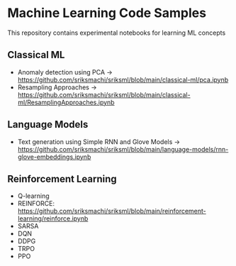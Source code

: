 # Machine Learning Code Samples

This repository contains experimental notebooks for learning ML concepts

## Classical ML
- Anomaly detection using PCA -> https://github.com/sriksmachi/sriksml/blob/main/classical-ml/pca.ipynb
- Resampling Approaches -> https://github.com/sriksmachi/sriksml/blob/main/classical-ml/ResamplingApproaches.ipynb

## Language Models
- Text generation using Simple RNN and Glove Models -> https://github.com/sriksmachi/sriksml/blob/main/language-models/rnn-glove-embeddings.ipynb

## Reinforcement Learning
- Q-learning
- REINFORCE: https://github.com/sriksmachi/sriksml/blob/main/reinforcement-learning/reinforce.ipynb
- SARSA
- DQN
- DDPG
- TRPO
- PPO
